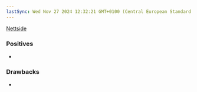 ```yaml
---
lastSync: Wed Nov 27 2024 12:32:21 GMT+0100 (Central European Standard Time)
---
```

[Nettside]()

### Positives
- 
### Drawbacks
- 